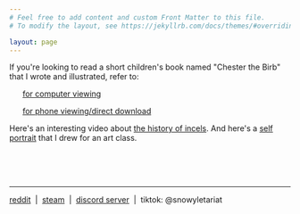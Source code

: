 ```yaml
---
# Feel free to add content and custom Front Matter to this file.
# To modify the layout, see https://jekyllrb.com/docs/themes/#overriding-theme-defaults

layout: page
---
```


If you're looking to read a short children's book named "Chester the Birb" that I wrote and illustrated, refer to:

&nbsp;&nbsp;&nbsp;&nbsp;&nbsp;&nbsp;[for computer viewing](http://ecooecoo.com/chesterthebirb/)

&nbsp;&nbsp;&nbsp;&nbsp;&nbsp;&nbsp;[for phone viewing/direct download](http://chesterthebirb.com/)

Here's an interesting video about [the history of incels](https://www.youtube.com/watch?v=VTMxRvoJXVc). And here's a [self portrait](https://cdn.discordapp.com/attachments/531598247559692298/714393992430878750/IMG_3701.jpg) that I drew for an art class.

<br><br><br>

---

[reddit](https://www.reddit.com/user/snowyknows/) &nbsp;\|&nbsp; [steam](https://discord.gg/Uw3Nrjv) &nbsp;\|&nbsp; [discord server](https://discord.gg/Uw3Nrjv) &nbsp;\|&nbsp; tiktok: @snowyletariat


